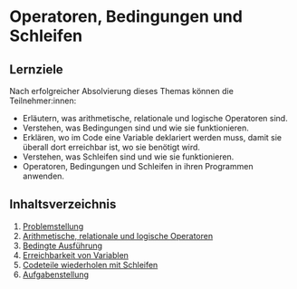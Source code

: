 # Operatoren, Bedingungen und Schleifen

## Lernziele

Nach erfolgreicher Absolvierung dieses Themas können die Teilnehmer:innen:

- Erläutern, was arithmetische, relationale und logische Operatoren sind.
- Verstehen, was Bedingungen sind und wie sie funktionieren.
- Erklären, wo im Code eine Variable deklariert werden muss, damit sie überall dort erreichbar ist, wo sie benötigt wird.
- Verstehen, was Schleifen sind und wie sie funktionieren.
- Operatoren, Bedingungen und Schleifen in ihren Programmen anwenden.

## Inhaltsverzeichnis

1. [Problemstellung](00-problemstellung.md)
1. [Arithmetische, relationale und logische Operatoren](./01-operators.md)
1. [Bedingte Ausführung](./02-conditions.md)
1. [Erreichbarkeit von Variablen](./03-scope-of-variables.md)
1. [Codeteile wiederholen mit Schleifen](./04-loops.md)
1. [Aufgabenstellung](./XX-aufgabenstellung.md)
